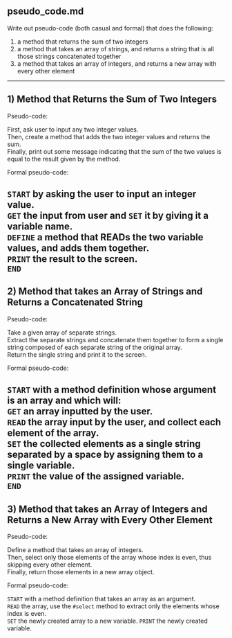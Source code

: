 pseudo_code.md
---
Write out pseudo-code (both casual and formal) that does the following:
1. a method that returns the sum of two integers
2. a method that takes an array of strings, and returns a string that is all those strings concatenated together
3. a method that takes an array of integers, and returns a new array with every other element
---
## 1) Method that Returns the Sum of Two Integers

Pseudo-code:

First, ask user to input any two integer values.  
Then, create a method that adds the two integer values and returns the sum.  
Finally, print out some message indicating that the sum of the two values is equal to the result given by the method.


Formal pseudo-code:

`START` by asking the user to input an integer value.  
`GET` the input from user and `SET` it by giving it a variable name.  
`DEFINE` a method that READs the two variable values, and adds them together.  
`PRINT` the result to the screen.  
`END`
---
## 2) Method that takes an Array of Strings and Returns a Concatenated String

Pseudo-code:

Take a given array of separate strings.  
Extract the separate strings and concatenate them together to form a single string composed of each separate string of the original array.  
Return the single string and print it to the screen.  

Formal pseudo-code:

`START` with a method definition whose argument is an array and which will:  
`GET` an array inputted by the user.  
`READ` the array input by the user, and collect each element of the array.  
`SET` the collected elements as a single string separated by a space by assigning them to a single variable.  
`PRINT` the value of the assigned variable.  
`END`  
---
## 3) Method that takes an Array of Integers and Returns a New Array with Every Other Element

Pseudo-code:

Define a method that takes an array of integers.  
Then, select only those elements of the array whose index is even, thus skipping every other element.  
Finally, return those elements in a new array object.  

Formal pseudo-code:

`START` with a method definition that takes an array as an argument.  
`READ` the array, use the `#select` method to extract only the elements whose index is even.  
`SET` the newly created array to a new variable.
`PRINT` the newly created variable.


